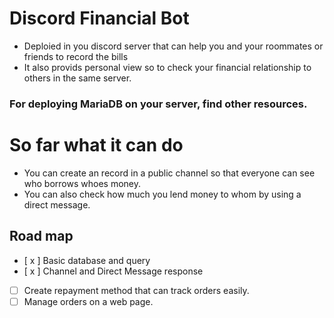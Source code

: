 # Discord Financial Bot
- Deploied in you discord server that can help you and your roommates or friends to record the bills
- It also provids personal view so to check your financial relationship to others in the same server.
### For deploying MariaDB on your server, find other resources.

# So far what it can do
- You can create an record in a public channel so that everyone can see who borrows whoes money.
- You can also check how much you lend money to whom by using a direct message.
## Road map
- [ x ]  Basic database and query
- [ x ]  Channel and Direct Message response
- [  ]  Create repayment method that can track orders easily.
- [  ]  Manage orders on a web page.
